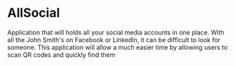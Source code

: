 # AllSocial

Application that will holds all your social media accounts in one place.
With all the John Smith's on Facebook or LinkedIn, it can be difficult to look for someone.
This application will allow a much easier time by allowing users to scan QR codes and quickly find them